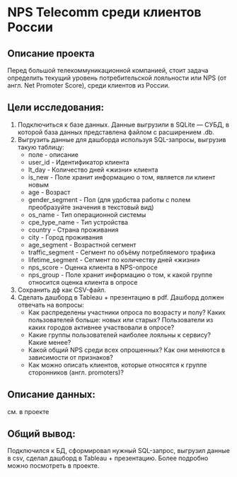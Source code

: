 # NPS Telecomm среди клиентов России

## Описание проекта

Перед большой телекоммуникационной компанией, стоит задача определить текущий уровень потребительской лояльности или NPS (от англ. Net Promoter Score), среди клиентов из России.

## Цели исследования:

1. Подключиться к базе данных. Данные выгрузили в SQLite — СУБД, в которой база данных представлена файлом с расширением .db.
2. Выгрузить данные для дашборда используя SQL-запросы, выгрузив такую таблицу:
    * поле - описание
    * user_id - Идентификатор клиента
    * lt_day - Количество дней «жизни» клиента
    * is_new - Поле хранит информацию о том, является ли клиент новым
    * age - Возраст
    * gender_segment - Пол (для удобства работы с полем преобразуйте значения в текстовый вид)
    * os_name - Тип операционной системы
    * cpe_type_name - Тип устройства
    * country - Страна проживания
    * city - Город проживания
    * age_segment - Возрастной сегмент
    * traffic_segment - Сегмент по объёму потребляемого трафика
    * lifetime_segment - Сегмент по количеству дней «жизни»
    * nps_score - Оценка клиента в NPS-опросе
    * nps_group - Поле хранит информацию о том, к какой группе относится оценка клиента в опросе
3. Сохранить дф как CSV-файл.
4. Сделать дашборд в Tableau + презентацию в pdf. Дашборд должен отвечать на вопросы:
    * Как распределены участники опроса по возрасту и полу? Каких пользователей больше: новых или старых? Пользователи из каких городов активнее участвовали в опросе?
    * Какие группы пользователей наиболее лояльны к сервису? Какие менее?
    * Какой общий NPS среди всех опрошенных? Как они меняются в зависимости от признаков?
    * Как можно описать клиентов, которые относятся к группе cторонников (англ. promoters)?



## Описание данных:
см. в проекте

## Общий вывод: 
Подключился к БД, сформировал нужный SQL-запрос, выгрузил данные в csv, сделал дашборд в Tableau + презентацию.
Более подробно можно посмотреть в проекте.